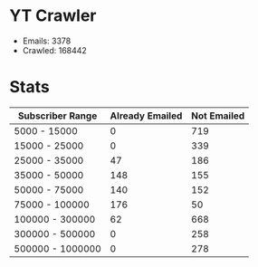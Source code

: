 # YT Crawler
- Emails: 3378
- Crawled: 168442

# Stats
| Subscriber Range  | Already Emailed | Not Emailed |
|-------|-------|-------|
| 5000 - 15000 | 0 | 719 |
| 15000 - 25000 | 0 | 339 |
| 25000 - 35000 | 47 | 186 |
| 35000 - 50000 | 148 | 155 |
| 50000 - 75000 | 140 | 152 |
| 75000 - 100000 | 176 | 50 |
| 100000 - 300000 | 62 | 668 |
| 300000 - 500000 | 0 | 258 |
| 500000 - 1000000 | 0 | 278 |
